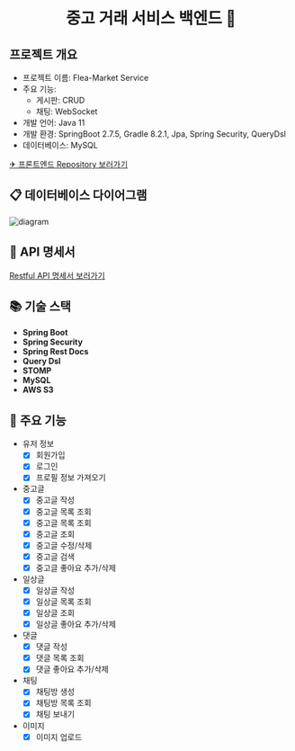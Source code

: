 <h1 align="center">중고 거래 서비스 백엔드 🥕</h1>

## 프로젝트 개요
- 프로젝트 이름: Flea-Market Service
- 주요 기능: 
  - 게시판: CRUD
  - 채팅: WebSocket
- 개발 언어: Java 11
- 개발 환경: SpringBoot 2.7.5, Gradle 8.2.1, Jpa, Spring Security, QueryDsl
- 데이터베이스: MySQL

[✈ 프론트엔드 Repository 보러가기](https://github.com/kkjh9909/Market-frontend)

## 📋 데이터베이스 다이어그램
![diagram](https://github.com/kkjh9909/kkjh9909.github.io/assets/63646062/c35b8696-797c-4d34-93ae-382cbf287108)

## 📖 API 명세서
[Restful API 명세서 보러가기](https://kkjh9909.github.io/marketapi.html)

## 📚 기술 스택
- **Spring Boot**  
- **Spring Security**  
- **Spring Rest Docs**  
- **Query Dsl**  
- **STOMP**  
- **MySQL**  
- **AWS S3**   

## 🚀 주요 기능
- 유저 정보
  - [x] 회원가입
  - [x] 로그인
  - [x] 프로필 정보 가져오기
- 중고글
    - [x] 중고글 작성
    - [x] 중고글 목록 조회
    - [x] 중고글 목록 조회
    - [x] 중고글 조회
    - [x] 중고글 수정/삭제
    - [x] 중고글 검색
    - [x]  중고글 좋아요 추가/삭제
- 일상글
  - [x]  일상글 작성
  - [x]  일상글 목록 조회
  - [x]  일상글 조회
  - [x]  일상글 좋아요 추가/삭제
- 댓글
  - [x]  댓글 작성
  - [x]  댓글 목록 조회
  - [x]  댓글 좋아요 추가/삭제
- 채팅
  - [x] 채팅방 생성
  - [x] 채팅방 목록 조회
  - [x] 채팅 보내기  
- 이미지
  - [x] 이미지 업로드
